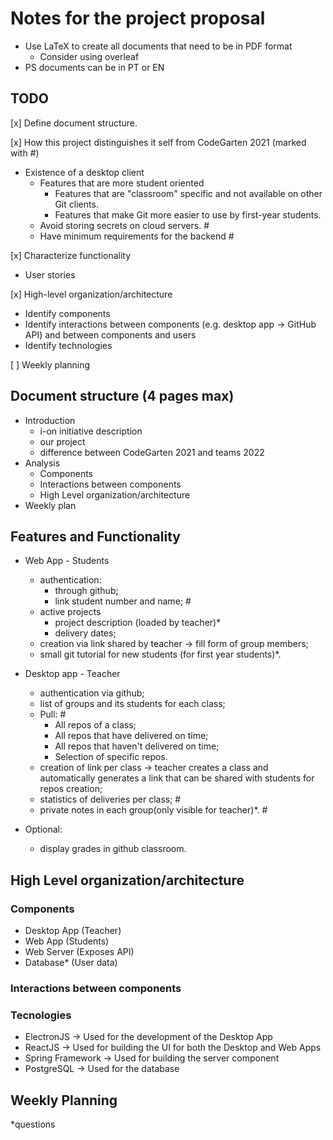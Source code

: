 # Notes for the project proposal

- Use LaTeX to create all documents that need to be in PDF format
  - Consider using overleaf
- PS documents can be in PT or EN

## TODO

[x] Define document structure.

[x] How this project distinguishes it self from CodeGarten 2021 (marked with #)

- Existence of a desktop client
  - Features that are more student oriented
    - Features that are "classroom" specific and not available on other Git clients.
    - Features that make Git more easier to use by first-year students.
  - Avoid storing secrets on cloud servers.           #
  - Have minimum requirements for the backend         #

[x] Characterize functionality

- User stories

[x] High-level organization/architecture

- Identify components
- Identify interactions between components (e.g. desktop app -> GitHub API) and between components and users
- Identify technologies

[ ] Weekly planning

## Document structure (4 pages max)

- Introduction
  - i-on initiative description
  - our project
  - difference between CodeGarten 2021 and teams 2022
- Analysis
  - Components
  - Interactions between components
  - High Level organization/architecture
- Weekly plan

## Features and Functionality

- Web App - Students
  - authentication:
    - through github;
    - link student number and name;                                        #
  - active projects
    - project description (loaded by teacher)*
    - delivery dates;
  - creation via link shared by teacher -> fill form of group members;
  - small git tutorial for new students (for first year students)*.

- Desktop app - Teacher
  - authentication via github;
  - list of groups and its students for each class;
  - Pull:                                                         #
    - All repos of a class;
    - All repos that have delivered on time;
    - All repos that haven't delivered on time;
    - Selection of specific repos.
  - creation of link per class -> teacher creates a class and automatically generates a link that can be shared with students for repos creation;
  - statistics of deliveries per class;                           #
  - private notes in each group(only visible for teacher)*.       #

- Optional:
  - display grades in github classroom.

## High Level organization/architecture

### Components

- Desktop App (Teacher)
- Web App (Students)
- Web Server (Exposes API)
- Database* (User data)

### Interactions between components


### Tecnologies

- ElectronJS -> Used for the development of the Desktop App
- ReactJS -> Used for building the UI for both the Desktop and Web Apps
- Spring Framework -> Used for building the server component
- PostgreSQL -> Used for the database

## Weekly Planning

*questions
